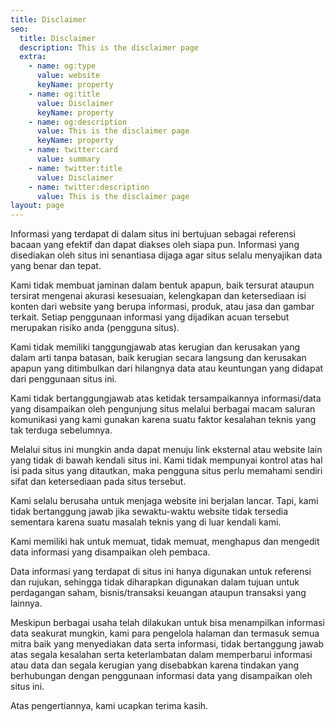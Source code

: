 ```yaml
---
title: Disclaimer
seo:
  title: Disclaimer
  description: This is the disclaimer page
  extra:
    - name: og:type
      value: website
      keyName: property
    - name: og:title
      value: Disclaimer 
      keyName: property
    - name: og:description
      value: This is the disclaimer page
      keyName: property
    - name: twitter:card
      value: summary
    - name: twitter:title
      value: Disclaimer
    - name: twitter:description
      value: This is the disclaimer page
layout: page
---
```


Informasi yang terdapat di dalam situs ini bertujuan sebagai referensi bacaan yang efektif dan dapat diakses oleh siapa pun. Informasi yang disediakan oleh situs ini senantiasa dijaga agar situs selalu menyajikan data yang benar dan tepat.

Kami tidak membuat jaminan dalam bentuk apapun, baik tersurat ataupun tersirat mengenai akurasi kesesuaian, kelengkapan dan ketersediaan isi konten dari website yang berupa informasi, produk, atau jasa dan gambar terkait. Setiap penggunaan informasi yang dijadikan acuan tersebut merupakan risiko anda (pengguna situs).

Kami tidak memiliki tanggungjawab atas kerugian dan kerusakan yang dalam arti tanpa batasan, baik kerugian secara langsung dan kerusakan apapun yang ditimbulkan dari hilangnya data atau keuntungan yang didapat dari penggunaan situs ini.

Kami tidak bertanggungjawab atas ketidak tersampaikannya informasi/data yang disampaikan oleh pengunjung situs melalui berbagai macam saluran komunikasi yang kami gunakan karena suatu faktor kesalahan teknis yang tak terduga sebelumnya.

Melalui situs ini mungkin anda dapat menuju link eksternal atau website lain yang tidak di bawah kendali situs ini. Kami tidak mempunyai kontrol atas hal isi pada situs yang ditautkan, maka pengguna situs perlu memahami sendiri sifat dan ketersediaan pada situs tersebut.

Kami selalu berusaha untuk menjaga website ini berjalan lancar. Tapi, kami tidak bertanggung jawab jika sewaktu-waktu website tidak tersedia sementara karena suatu masalah teknis yang di luar kendali kami.

Kami memiliki hak untuk memuat, tidak memuat, menghapus dan mengedit data informasi yang disampaikan oleh pembaca.

Data informasi yang terdapat di situs ini hanya digunakan untuk referensi dan rujukan, sehingga tidak diharapkan digunakan dalam tujuan untuk perdagangan saham, bisnis/transaksi keuangan ataupun transaksi yang lainnya.

Meskipun berbagai usaha telah dilakukan untuk bisa menampilkan informasi data seakurat mungkin, kami para pengelola halaman dan termasuk semua mitra baik yang menyediakan data serta informasi, tidak bertanggung jawab atas segala kesalahan serta keterlambatan dalam memperbarui informasi atau data dan segala kerugian yang disebabkan karena tindakan yang berhubungan dengan penggunaan informasi data yang disampaikan oleh situs ini.

Atas pengertiannya, kami ucapkan terima kasih.
